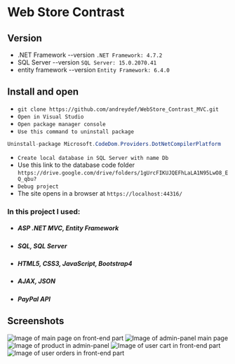 # Web Store Contrast

## Version
* .NET Framework --version `.NET Framework: 4.7.2`
* SQL Server --version `SQL Server: 15.0.2070.41`
* entity framework --version `Entity Framework: 6.4.0`

## Install and open
* `git clone https://github.com/andreydef/WebStore_Contrast_MVC.git`
* `Open in Visual Studio`
* `Open package manager console`
* `Use this command to uninstall package`
```csharp
Uninstall-package Microsoft.CodeDom.Providers.DotNetCompilerPlatform
```
* `Create local database in SQL Server with name Db`
* Use this link to the database code folder `https://drive.google.com/drive/folders/1gUrcFIKUJQEFhLaLA1N95LwO8_EQ_qbu?`
* `Debug project`
* The site opens in a browser at `https://localhost:44316/`

### In this project I used:
* ##### ASP .NET MVC, Entity Framework
* ##### SQL, SQL Server
* ##### HTML5, CSS3, JavaScript, Bootstrap4
* ##### AJAX, JSON
* ##### PayPal API

## Screenshots

![Image of main page on front-end part](https://i.ibb.co/bb3kpBD/1.jpg)
![Image of admin-panel main page](https://i.ibb.co/bm7yVR9/2.jpg)
![Image of product in admin-panel](https://i.ibb.co/wpwNB09/3.jpg)
![Image of user cart in front-end part](https://i.ibb.co/JRByKkz/5.jpg)
![Image of user orders in front-end part](https://i.ibb.co/RB2W6QT/6.jpg)
